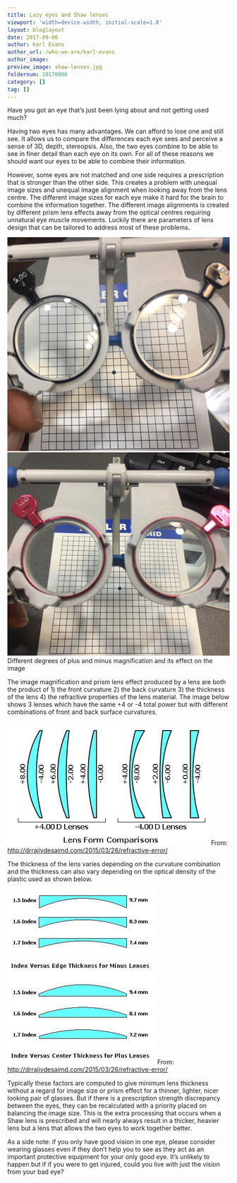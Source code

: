 ```yaml
---
title: Lazy eyes and Shaw lenses
viewport: 'width=device-width, initial-scale=1.0'
layout: bloglayout
date: 2017-09-06
author: Karl Evans
author_url: /who-we-are/karl-evans
author_image: 
preview_image: shaw-lenses.jpg
foldernum: 20170906
category: []
tag: []
---
```


Have you got an eye that’s just been lying about and not getting used much? 

Having two eyes has many advantages. We can afford to lose one and still see. It allows us to compare the differences each eye sees and perceive a sense of 3D, depth, stereopsis. Also, the two eyes combine to be able to see in finer detail than each eye on its own. For all of these reasons we should want our eyes to be able to combine their information.

However, some eyes are not matched and one side requires a prescription that is stronger than the other side. This creates a problem with unequal image sizes and unequal image alignment when looking away from the lens centre. The different image sizes for each eye make it hard for the brain to combine the information together. The different image alignments is created by different prism lens effects away from the optical centres requiring unnatural eye muscle movements. Luckily there are parameters of lens design that can be tailored to address most of these problems.

![](fullsizerender-1.jpg) ![](fullsizerender.jpg)
Different degrees of plus and minus magnification and its effect on the image

The image magnification and prism lens effect produced by a lens are both the product of 1) the front curvature 2) the back curvature 3) the thickness of the lens 4) the refractive properties of the lens material. The image below shows 3 lenses which have the same +4 or -4 total power but with different combinations of front and back surface curvatures.

![](lens-form.jpg)
From: http://drrajivdesaimd.com/2015/03/26/refractive-error/

The thickness of the lens varies depending on the curvature combination and the thickness can also vary depending on the optical density of the plastic used as shown below.

![](refractive-index-and-lens-thickness.jpg)
From: http://drrajivdesaimd.com/2015/03/26/refractive-error/

Typically these factors are computed to give minimum lens thickness without a regard for image size or prism effect for a thinner, lighter, nicer looking pair of glasses. But if there is a prescription strength discrepancy between the eyes, they can be recalculated with a priority placed on balancing the image size. This is the extra processing that occurs when a Shaw lens is prescribed and will nearly always result in a thicker, heavier lens but a lens that allows the two eyes to work together better. 

As a side note: if you only have good vision in one eye, please consider wearing glasses even if they don’t help you to see as they act as an important protective equipment for your only good eye. It’s unlikely to happen but if if you were to get injured, could you live with just the vision from your bad eye?
